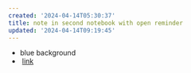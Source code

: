 ```yaml
---
created: '2024-04-14T05:30:37'
title: note in second notebook with open reminder
updated: '2024-04-14T09:19:45'
---
```


-   blue background  
-    [link](<../My Notebook/Sample note with completed reminder.md>)